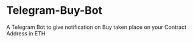 # Telegram-Buy-Bot

A Telegram Bot to give notification on Buy taken place on your Contract Address in ETH
